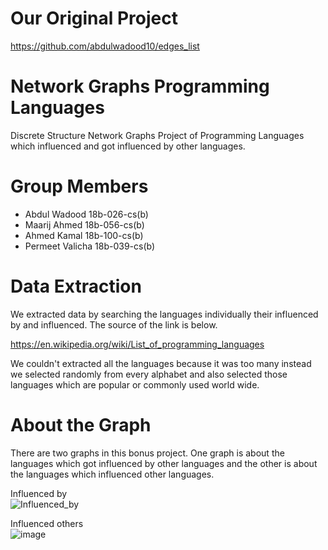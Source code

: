 # Our Original Project 

https://github.com/abdulwadood10/edges_list


# Network Graphs Programming Languages
Discrete Structure Network Graphs Project of Programming Languages which influenced and got influenced by other languages.

# Group Members

- Abdul Wadood 18b-026-cs(b)
- Maarij Ahmed 18b-056-cs(b)
- Ahmed Kamal  18b-100-cs(b)
- Permeet Valicha 18b-039-cs(b)

# Data Extraction

We extracted data by searching the languages individually their influenced by and influenced. The source of the link is below.

https://en.wikipedia.org/wiki/List_of_programming_languages

We couldn't extracted all the languages because it was too many instead we selected randomly from every alphabet and also selected those languages which are popular or commonly used world wide.  

# About the Graph

There are two graphs in this bonus project. One graph is about the languages which got influenced by other languages and the other is about the languages which influenced other languages. 

Influenced by<br>
![Influenced_by](https://user-images.githubusercontent.com/45212721/144710780-cfd03f72-adbc-4769-bd18-6f75614b056e.png)

Influenced others <br>
![image](https://user-images.githubusercontent.com/45212721/144710799-e796b2b0-eb54-481c-b58d-ceb455a2280c.png)



